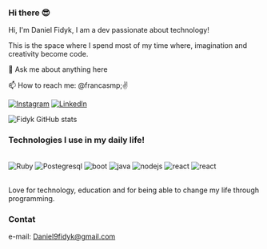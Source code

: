 ### Hi there 😎
Hi, I'm Daniel Fidyk, I am a dev passionate about technology!

This is the space where I spend most of my time where, imagination and creativity become code.

💬 Ask me about anything here

📫 How to reach me: @francasmp;✌️

[![Instagram](https://img.shields.io/badge/Instagram-E4405F?style=for-the-badge&logo=instagram&logoColor=white)](https://www.instagram.com/francasmp/)
[![Linkedln](https://img.shields.io/badge/LinkedIn-0077B5?style=for-the-badge&logo=linkedin&logoColor=white)](https://www.linkedin.com/in/daniel-fidyk-046989218/)

![Fidyk GitHub stats](https://github-readme-stats.vercel.app/api?username=DevFidyk&show_icons=true&theme=dracula)

### Technologies I use in my daily life!

<div style="dislpay: inline_block"><br/>
  <img aling="center" alt="Ruby" src="https://img.shields.io/badge/Ruby-CC342D?style=for-the-badge&logo=ruby&logoColor=white" />
  <img aling="center" alt="Postegresql" src="https://img.shields.io/badge/PostgreSQL-316192?style=for-the-badge&logo=postgresql&logoColor=white" />
  <img aling="center" alt="boot" src="https://img.shields.io/badge/Bootstrap-563D7C?style=for-the-badge&logo=bootstrap&logoColor=white" />
  <img aling="center" alt="java" src="https://img.shields.io/badge/Java-ED8B00?style=for-the-badge&logo=java&logoColor=white" />
  <img aling="center" alt="nodejs" src="https://img.shields.io/badge/Node.js-43853D?style=for-the-badge&logo=node.js&logoColor=white" />
  <img aling="center" alt="react" src="https://img.shields.io/badge/React-20232A?style=for-the-badge&logo=react&logoColor=61DAFB" />
  <img aling="center" alt="react" src="https://img.shields.io/badge/C%23-239120?style=for-the-badge&logo=c-sharp&logoColor=white" />
  <div/><br/>
  
  Love for technology, education and for being able to change my life through programming.
  
  ### Contat
  e-mail: Daniel9fidyk@gmail.com
